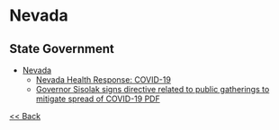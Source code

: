# Nevada

## State Government

* [Nevada](http://nv.gov/)
  * [Nevada Health Response: COVID-19](https://nvhealthresponse.nv.gov/)
  * [Governor Sisolak signs directive related to public gatherings to mitigate spread of COVID-19 PDF](https://nvhealthresponse.nv.gov/wp-content/uploads/2020/03/03.24-PUBLIC-GATHERING-DIRECTIVE_.pdf)

[<< Back](README.md)
